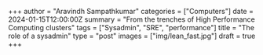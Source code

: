 +++
author = "Aravindh Sampathkumar"
categories = ["Computers"]
date = 2024-01-15T12:00:00Z
summary = "From the trenches of High Performance Computing clusters"
tags = ["Sysadmin", "SRE", "performance"]
title = "The role of a sysadmin"
type = "post"
images = ["img/lean_fast.jpg"]
draft = true
+++
